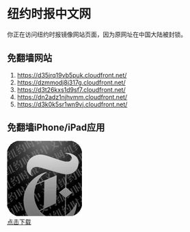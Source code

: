 <h1>纽约时报中文网</h1>
<p>你正在访问纽约时报镜像网站页面，因为原网址在中国大陆被封锁。</p>
<h2>免翻墙网站</h2>
<ol>
<li><a href="https://d35jrq19vb5puk.cloudfront.net/" target="1">https://d35jrq19vb5puk.cloudfront.net/</a></li>
<li><a href="https://dzmmodj8j317g.cloudfront.net/" target="2">https://dzmmodj8j317g.cloudfront.net/</a></li>
<li><a href="https://d3t26kxs1d9sf7.cloudfront.net/" target="3">https://d3t26kxs1d9sf7.cloudfront.net/</a></li>
<li><a href="https://dn2adz1njhvmm.cloudfront.net/" target="4">https://dn2adz1njhvmm.cloudfront.net/</a></li>
<li><a href="https://d3k0k5sr1wn9vj.cloudfront.net/" target="5">https://d3k0k5sr1wn9vj.cloudfront.net/</a></li>
</ol>
<h2>免翻墙iPhone/iPad应用</h2>
<p>
	<a href="https://itunes.apple.com/cn/app/niu-yue-shi-bao-zhong-wen-wang/id807498298?mt=8">
		<img src="icon175x175.jpeg" />
		<br/>点击下载
	</a>
</p>